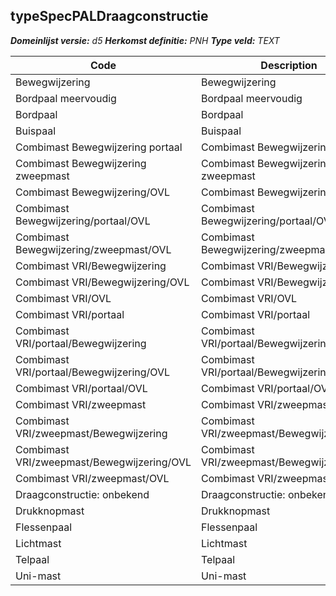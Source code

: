 ﻿## typeSpecPALDraagconstructie

*__Domeinlijst versie:__ d5*
*__Herkomst definitie:__ PNH*
*__Type veld:__ TEXT*

|__Code__ |__Description__ |__Definitie__	|
|	---	|	---	|   ---	| 
| Bewegwijzering | Bewegwijzering | x |
| Bordpaal meervoudig | Bordpaal meervoudig | x |
| Bordpaal | Bordpaal | x |
| Buispaal | Buispaal | x |
| Combimast Bewegwijzering portaal | Combimast Bewegwijzering portaal | x |
| Combimast Bewegwijzering zweepmast | Combimast Bewegwijzering zweepmast | x |
| Combimast Bewegwijzering/OVL | Combimast Bewegwijzering/OVL | x |
| Combimast Bewegwijzering/portaal/OVL | Combimast Bewegwijzering/portaal/OVL | x |
| Combimast Bewegwijzering/zweepmast/OVL | Combimast Bewegwijzering/zweepmast/OVL | x |
| Combimast VRI/Bewegwijzering | Combimast VRI/Bewegwijzering | x |
| Combimast VRI/Bewegwijzering/OVL | Combimast VRI/Bewegwijzering/OVL | x |
| Combimast VRI/OVL | Combimast VRI/OVL | x |
| Combimast VRI/portaal | Combimast VRI/portaal | x |
| Combimast VRI/portaal/Bewegwijzering | Combimast VRI/portaal/Bewegwijzering | x |
| Combimast VRI/portaal/Bewegwijzering/OVL | Combimast VRI/portaal/Bewegwijzering/OVL | x |
| Combimast VRI/portaal/OVL | Combimast VRI/portaal/OVL | x |
| Combimast VRI/zweepmast | Combimast VRI/zweepmast | x |
| Combimast VRI/zweepmast/Bewegwijzering | Combimast VRI/zweepmast/Bewegwijzering | x |
| Combimast VRI/zweepmast/Bewegwijzering/OVL | Combimast VRI/zweepmast/Bewegwijzering/OVL | x |
| Combimast VRI/zweepmast/OVL | Combimast VRI/zweepmast/OVL | x |
| Draagconstructie: onbekend | Draagconstructie: onbekend | x |
| Drukknopmast | Drukknopmast | x |
| Flessenpaal | Flessenpaal | x |
| Lichtmast | Lichtmast | x |
| Telpaal | Telpaal | x |
| Uni-mast | Uni-mast | x |
